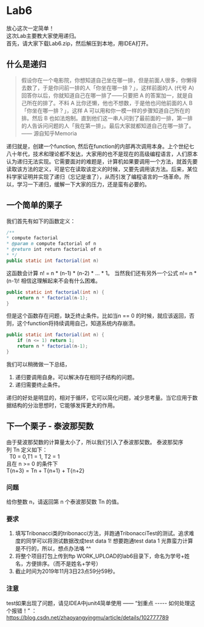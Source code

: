 # Lab6
放心这次一定简单！<br/>
这次Lab主要教大家使用递归。<br/>
首先，请大家下载Lab6.zip，然后解压到本地，用IDEA打开。

## 什么是递归
> 假设你在一个电影院，你想知道自己坐在哪一排，但是前面人很多，你懒得去数了，于是你问前一排的人「你坐在哪一排？」，这样前面的人 (代号 A) 回答你以后，你就知道自己在哪一排了——只要把 A 的答案加一，就是自己所在的排了。不料 A 比你还懒，他也不想数，于是他也问他前面的人 B「你坐在哪一排？」，这样 A 可以用和你一模一样的步骤知道自己所在的排。然后 B 也如法炮制。直到他们这一串人问到了最前面的一排，第一排的人告诉问问题的人「我在第一排」。最后大家就都知道自己在哪一排了。 <br/>
—— 源自知乎Memoria

递归就是，创建一个function, 然后在function的内部再次调用本身。上个世纪七八十年代，技术和理论都不发达，大家用的也不是现在的高级编程语言，人们原本认为递归无法实现。它需要面对的难题是，计算机如果要调用一个方法，就首先要读取该方法的定义，可是它在读取该定义的时候，又要先调用该方法。后来，某位科学家证明并实现了递归（忘记是谁了），从而引发了编程语言的一场革命。所以，学习一下递归，缓解一下大家的压力，还是蛮有必要的。

## 一个简单的栗子
我们首先有如下的函数定义：
```java
/**
* compute factorial
* @param n compute factorial of n
* @return int return factorial of n
* */
public static int factorial(int n)
```
这函数会计算 n! = n * (n-1) * (n-2) * ... * 1。
当然我们还有另外一个公式 n!= n * (n-1)!
相信这理解起来不会有什么困难。

```java
public static int factorial(int n) {
    return n * factorial(n-1);
}
```
但是这个函数存在问题，缺乏终止条件。比如当n == 0 的时候，就应该返回，否则，这个function将持续调用自己，知道系统内存崩溃。
```java
public static int factorial(int n) {
    if (n <= 1) return 1;
    return n * factorial(n-1);
}
```
我们可以稍微做一下总结，
1. 递归要调用自身。可以解决存在相同子结构的问题。
2. 递归需要终止条件。

递归的好处是明显的，相对于循环，它可以简化问题，减少思考量。当它应用于数据结构的分治思想时，它能够发挥更大的作用。

## 下一个栗子 - 泰波那契数
由于斐波那契数的计算量太小了，所以我们引入了泰波那契数。
泰波那契序列 Tn 定义如下：<br/> 
T0 = 0,T1 = 1, T2 = 1 <br/>
且在 n >= 0 的条件下 
<br/>
T{n+3} = Tn + T{n+1} + T{n+2}

### 问题
给你整数 n，请返回第 n 个泰波那契数 Tn 的值。

### 要求
1. 填写Tribonacci类的tribonacci方法，并跑通TribonacciTest的测试。追求难度的同学可以将测试数据改成test data 1! 想要跑通test data 1 光靠蛮力计算是不行的，所以，想点办法咯 ^^
2. 将整个项目打包上传到ftp WORK_UPLOAD的lab6目录下，命名为学号+姓名，方便排序。（而不是姓名+学号）
3. 截止时间为2019年11月3日23点59分59秒。

### 注意
test如果出现了问题，请见IDEA中junit4简单使用 —— “划重点 ----- 如何处理这个报错！” ： https://blog.csdn.net/zhaoyangyingmu/article/details/102777789







